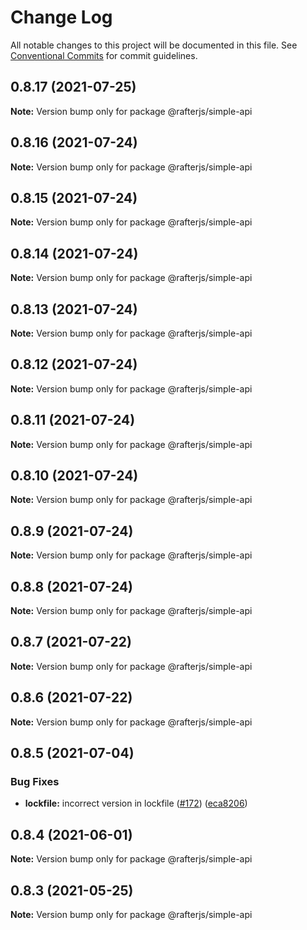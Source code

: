 # Change Log

All notable changes to this project will be documented in this file.
See [Conventional Commits](https://conventionalcommits.org) for commit guidelines.

## 0.8.17 (2021-07-25)

**Note:** Version bump only for package @rafterjs/simple-api





## 0.8.16 (2021-07-24)

**Note:** Version bump only for package @rafterjs/simple-api





## 0.8.15 (2021-07-24)

**Note:** Version bump only for package @rafterjs/simple-api





## 0.8.14 (2021-07-24)

**Note:** Version bump only for package @rafterjs/simple-api





## 0.8.13 (2021-07-24)

**Note:** Version bump only for package @rafterjs/simple-api





## 0.8.12 (2021-07-24)

**Note:** Version bump only for package @rafterjs/simple-api





## 0.8.11 (2021-07-24)

**Note:** Version bump only for package @rafterjs/simple-api





## 0.8.10 (2021-07-24)

**Note:** Version bump only for package @rafterjs/simple-api





## 0.8.9 (2021-07-24)

**Note:** Version bump only for package @rafterjs/simple-api





## 0.8.8 (2021-07-24)

**Note:** Version bump only for package @rafterjs/simple-api





## 0.8.7 (2021-07-22)

**Note:** Version bump only for package @rafterjs/simple-api





## 0.8.6 (2021-07-22)

**Note:** Version bump only for package @rafterjs/simple-api





## 0.8.5 (2021-07-04)


### Bug Fixes

* **lockfile:** incorrect version in lockfile ([#172](https://github.com/rafterjs/rafter/issues/172)) ([eca8206](https://github.com/rafterjs/rafter/commit/eca820680574c45714a5cf56560b5f41a1553fa1))





## 0.8.4 (2021-06-01)

**Note:** Version bump only for package @rafterjs/simple-api

## 0.8.3 (2021-05-25)

**Note:** Version bump only for package @rafterjs/simple-api
